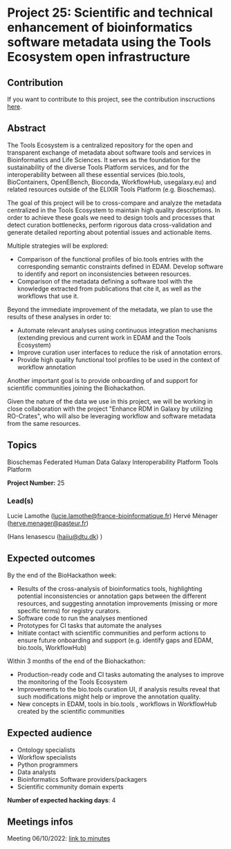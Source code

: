 # Project 25: Scientific and technical enhancement of bioinformatics software metadata using the Tools Ecosystem open infrastructure

## Contribution

If you want to contribute to this project, see the contribution inscructions [here](https://github.com/elixir-europe/biohackathon-projects-2022/blob/main/25/Contributing.md).

## Abstract

The Tools Ecosystem is a centralized repository for the open and transparent exchange of metadata about software tools and services in Bioinformatics and Life Sciences.
It serves as the foundation for the sustainability of the diverse Tools Platform services, and for the interoperability between all these essential services (bio.tools, BioContainers, OpenEBench, Bioconda, WorkflowHub, usegalaxy.eu) and related resources outside of the ELIXIR Tools Platform (e.g. Bioschemas).

The goal of this project will be to cross-compare and analyze the metadata centralized in the Tools Ecosystem to maintain high quality descriptions. In order to achieve these goals we need to design tools and processes that detect curation bottlenecks, perform rigorous data cross-validation and generate detailed reporting about potential issues and actionable items.

Multiple strategies will be explored:
- Comparison of the functional profiles of bio.tools entries with the corresponding semantic constraints defined in EDAM. Develop software to identify and report on inconsistencies between resources.
- Comparison of the metadata defining a software tool with the knowledge extracted from publications that cite it, as well as the workflows that use it.

Beyond the immediate improvement of the metadata, we plan to use the results of these analyses in order to:
- Automate relevant analyses using continuous integration mechanisms (extending previous and current work in EDAM and the Tools Ecosystem)
- Improve curation user interfaces to reduce the risk of annotation errors.
- Provide high quality functional tool profiles to be used in the context of workflow annotation

Another important goal is to provide onboarding of and support for scientific communities joining the Biohackathon.

Given the nature of the data we use in this project, we will be working in close collaboration with the project "Enhance RDM in Galaxy by utilizing RO-Crates", who will also be leveraging workflow and software metadata from the same resources.

## Topics

Bioschemas
Federated Human Data
Galaxy
Interoperability Platform
Tools Platform

**Project Number:** 25

### Lead(s)

Lucie Lamothe (lucie.lamothe@france-bioinformatique.fr)
Hervé Ménager (herve.menager@pasteur.fr)

(Hans Ienasescu (haiiu@dtu.dk) )
## Expected outcomes

By the end of the BioHackathon week:
- Results of the cross-analysis of bioinformatics tools, highlighting potential inconsistencies or annotation gaps between the different resources, and suggesting annotation improvements (missing or more specific terms) for registry curators.  
- Software code to run the analyses mentioned
- Prototypes for CI tasks that automate the analyses
- Initiate contact with scientific communities and perform actions to ensure future onboarding and support (e.g. identify gaps and EDAM, bio.tools, WorkflowHub) 

Within 3 months of the end of the Biohackathon:
- Production-ready code and CI tasks automating the analyses to improve the monitoring of the Tools Ecosystem
- Improvements to the bio.tools curation UI, if analysis results reveal that such modifications might help or improve the annotation quality.
- New concepts in EDAM, tools in bio.tools , workflows in WorkflowHub created by the scientific communities

## Expected audience

- Ontology specialists
- Workflow specialists
- Python programmers
- Data analysts
- Bioinformatics Software providers/packagers
- Scientific community domain experts

**Number of expected hacking days**: 4

## Meetings infos 

Meeting 06/10/2022: [link to minutes](https://hackmd.io/@iNyx6M9RSx-IU3dcVjoPZg/SJAsbv3Mi/edit)
